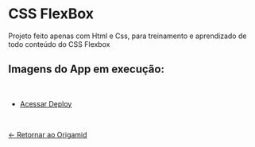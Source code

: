 # CSS FlexBox

Projeto feito apenas com Html e Css, para treinamento e aprendizado de todo conteúdo do CSS Flexbox

## Imagens do App em execução:

  <br>

- [Acessar Deploy]()

 <br>
 
[<- Retornar ao Origamid](https://github.com/GilvanPOliveira/Origamid)



